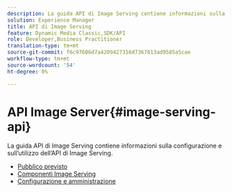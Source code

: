 ```yaml
---
description: La guida API di Image Serving contiene informazioni sulla configurazione e sull’utilizzo dell’API di Image Serving.
solution: Experience Manager
title: API di Image Serving
feature: Dynamic Media Classic,SDK/API
role: Developer,Business Practitioner
translation-type: tm+mt
source-git-commit: f6c97606d7a4209427316d7367013ad9585a5cae
workflow-type: tm+mt
source-wordcount: '54'
ht-degree: 0%

---
```



# API Image Server{#image-serving-api}

La guida API di Image Serving contiene informazioni sulla configurazione e sull’utilizzo dell’API di Image Serving.

* [Pubblico previsto](c-intended-audience.md)
* [Componenti Image Serving](r-components.md)
* [Configurazione e amministrazione](c-configuration-and-administration/c-configuration-and-administration.md)
